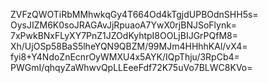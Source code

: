 ZVFzQWOTiRbMMhwkqGy4T664Od4kTgjdUPBOdnSHH5s=
OysJIZM6K0soJRAGAvJjRpuaoA7YwX0rjBNJSoFlynk=
7xPwkBNxFLyXY7PnZ1JZOdKyhtpI8OOLjBIJGrPQfM8=
Xh/UjOSp58BaS5lheYQN9QBZM/99MJm4HHhhKAl/vX4=
fyi8+Y4NdoZnEcnrOyWMXU4x5AYK/IQpThju/3RpCb4=
PWGmI/qhqyZaWhwvQpLLEeeFdf72K75uVo7BLWC8KVo=
